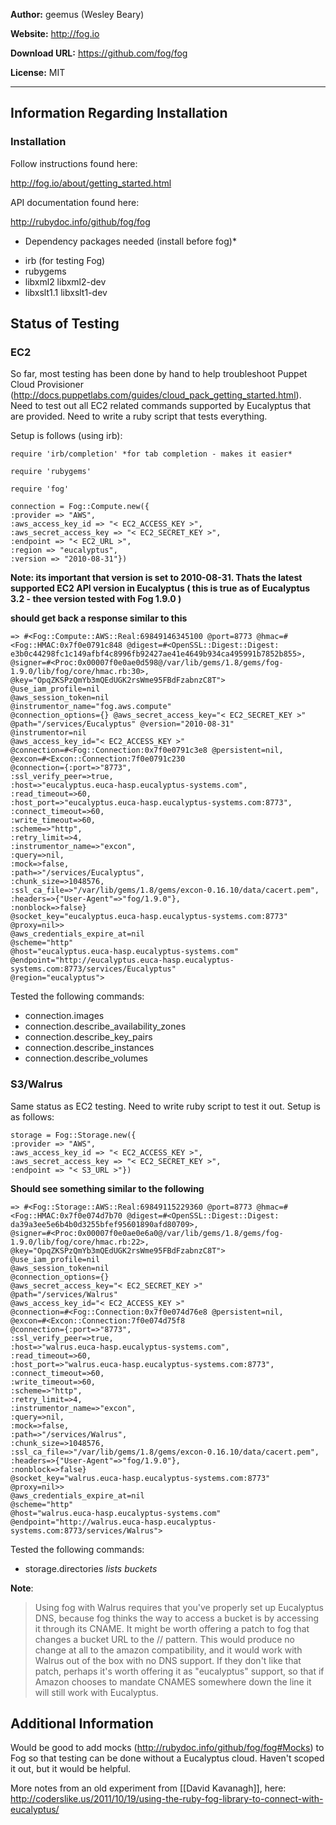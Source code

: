**Author:** geemus (Wesley Beary)

**Website:** <a href="http://fog.io">http://fog.io</a>

**Download URL:** <a href="https://github.com/fog/fog">https://github.com/fog/fog</a>

**License:** MIT

***

## Information Regarding Installation

### Installation

Follow instructions found here:

http://fog.io/about/getting_started.html

API documentation found here:

http://rubydoc.info/github/fog/fog

* Dependency packages needed (install before fog)*

- irb (for testing Fog)
- rubygems
- libxml2 libxml2-dev
- libxslt1.1 libxslt1-dev

## Status of Testing

### EC2

So far, most testing has been done by hand to help troubleshoot Puppet Cloud Provisioner (http://docs.puppetlabs.com/guides/cloud_pack_getting_started.html).  Need to test out all EC2 related commands supported by Eucalyptus that are provided. Need to write a ruby script that tests everything. 

Setup is follows (using irb):

```
require 'irb/completion' *for tab completion - makes it easier*

require 'rubygems'

require 'fog'

connection = Fog::Compute.new({
:provider => "AWS",
:aws_access_key_id => "< EC2_ACCESS_KEY >",
:aws_secret_access_key => "< EC2_SECRET_KEY >",
:endpoint => "< EC2_URL >",
:region => "eucalyptus",
:version => "2010-08-31"})
```

**Note: its important that version is set to 2010-08-31.  Thats the latest supported EC2 API version in Eucalyptus ( this is true as of Eucalyptus 3.2 - thee version tested with Fog 1.9.0 )**

**should get back a response similar to this**
```
=> #<Fog::Compute::AWS::Real:69849146345100 @port=8773 @hmac=#<Fog::HMAC:0x7f0e0791c848 @digest=#<OpenSSL::Digest::Digest: e3b0c44298fc1c149afbf4c8996fb92427ae41e4649b934ca495991b7852b855>, 
@signer=#<Proc:0x00007f0e0ae0d598@/var/lib/gems/1.8/gems/fog-1.9.0/lib/fog/core/hmac.rb:30>, 
@key="OpqZKSPzQmYb3mQEdUGK2rsWme95FBdFzabnzC8T"> 
@use_iam_profile=nil 
@aws_session_token=nil 
@instrumentor_name="fog.aws.compute" 
@connection_options={} @aws_secret_access_key="< EC2_SECRET_KEY >" 
@path="/services/Eucalyptus" @version="2010-08-31" 
@instrumentor=nil 
@aws_access_key_id="< EC2_ACCESS_KEY >" 
@connection=#<Fog::Connection:0x7f0e0791c3e8 @persistent=nil, 
@excon=#<Excon::Connection:7f0e0791c230 
@connection={:port=>"8773", 
:ssl_verify_peer=>true, 
:host=>"eucalyptus.euca-hasp.eucalyptus-systems.com", 
:read_timeout=>60, 
:host_port=>"eucalyptus.euca-hasp.eucalyptus-systems.com:8773", 
:connect_timeout=>60, 
:write_timeout=>60, 
:scheme=>"http", 
:retry_limit=>4, 
:instrumentor_name=>"excon", 
:query=>nil, 
:mock=>false, 
:path=>"/services/Eucalyptus", 
:chunk_size=>1048576, 
:ssl_ca_file=>"/var/lib/gems/1.8/gems/excon-0.16.10/data/cacert.pem", 
:headers=>{"User-Agent"=>"fog/1.9.0"}, 
:nonblock=>false} 
@socket_key="eucalyptus.euca-hasp.eucalyptus-systems.com:8773" 
@proxy=nil>> 
@aws_credentials_expire_at=nil 
@scheme="http" 
@host="eucalyptus.euca-hasp.eucalyptus-systems.com" 
@endpoint="http://eucalyptus.euca-hasp.eucalyptus-systems.com:8773/services/Eucalyptus" 
@region="eucalyptus">
```

Tested the following commands:

- connection.images
- connection.describe_availability_zones
- connection.describe_key_pairs
- connection.describe_instances
- connection.describe_volumes

### S3/Walrus

Same status as EC2 testing.  Need to write ruby script to test it out. Setup is as follows:

```
storage = Fog::Storage.new({
:provider => "AWS",
:aws_access_key_id => "< EC2_ACCESS_KEY >",
:aws_secret_access_key => "< EC2_SECRET_KEY >",
:endpoint => "< S3_URL >"})
```

**Should see something similar to the following**
```
=> #<Fog::Storage::AWS::Real:69849115229360 @port=8773 @hmac=#<Fog::HMAC:0x7f0e074d7b70 @digest=#<OpenSSL::Digest::Digest: da39a3ee5e6b4b0d3255bfef95601890afd80709>, 
@signer=#<Proc:0x00007f0e0ae0e6a0@/var/lib/gems/1.8/gems/fog-1.9.0/lib/fog/core/hmac.rb:22>, 
@key="OpqZKSPzQmYb3mQEdUGK2rsWme95FBdFzabnzC8T"> 
@use_iam_profile=nil 
@aws_session_token=nil 
@connection_options={} 
@aws_secret_access_key="< EC2_SECRET_KEY >" 
@path="/services/Walrus" 
@aws_access_key_id="< EC2_ACCESS_KEY >" 
@connection=#<Fog::Connection:0x7f0e074d76e8 @persistent=nil, 
@excon=#<Excon::Connection:7f0e074d75f8 
@connection={:port=>"8773", 
:ssl_verify_peer=>true, 
:host=>"walrus.euca-hasp.eucalyptus-systems.com", 
:read_timeout=>60, 
:host_port=>"walrus.euca-hasp.eucalyptus-systems.com:8773", 
:connect_timeout=>60, 
:write_timeout=>60, 
:scheme=>"http", 
:retry_limit=>4, 
:instrumentor_name=>"excon", 
:query=>nil, 
:mock=>false, 
:path=>"/services/Walrus", 
:chunk_size=>1048576, 
:ssl_ca_file=>"/var/lib/gems/1.8/gems/excon-0.16.10/data/cacert.pem", 
:headers=>{"User-Agent"=>"fog/1.9.0"}, 
:nonblock=>false} 
@socket_key="walrus.euca-hasp.eucalyptus-systems.com:8773" 
@proxy=nil>>
@aws_credentials_expire_at=nil 
@scheme="http" 
@host="walrus.euca-hasp.eucalyptus-systems.com" 
@endpoint="http://walrus.euca-hasp.eucalyptus-systems.com:8773/services/Walrus">
```

Tested the following commands:

- storage.directories *lists buckets*

**Note**: 
>Using fog with Walrus requires that you've properly set up Eucalyptus DNS, because fog thinks the way to access a bucket is by accessing it through its CNAME. It might be worth offering a patch to fog that changes a bucket URL to the <endpoint>/<bucket>/<file> pattern. This would produce no change at all to the amazon compatibility, and it would work with Walrus out of the box with no DNS support. If they don't like that patch, perhaps it's worth offering it as "eucalyptus" support, so that if Amazon chooses to mandate CNAMES somewhere down the line it will still work with Eucalyptus.

## Additional Information

Would be good to add mocks (http://rubydoc.info/github/fog/fog#Mocks) to Fog so that testing can be done without a Eucalyptus cloud.  Haven't scoped it out, but it would be helpful.

More notes from an old experiment from [[David Kavanagh]], here: http://coderslike.us/2011/10/19/using-the-ruby-fog-library-to-connect-with-eucalyptus/